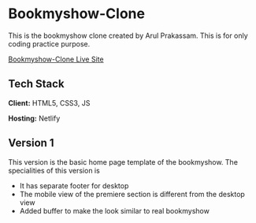 # Bookmyshow-Clone

This is the bookmyshow clone created by Arul Prakassam. This is for only coding practice purpose.

[Bookmyshow-Clone Live Site](https://bookmyshow-clone-project.netlify.app)

## Tech Stack

**Client:** HTML5, CSS3, JS

**Hosting:** Netlify

## Version 1

This version is the basic home page template of the bookmyshow. The specialities of this version is

- It has separate footer for desktop
- The mobile view of the premiere section is different from the desktop view
- Added buffer to make the look similar to real bookmyshow
